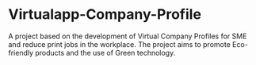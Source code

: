 # Virtualapp-Company-Profile
A project based on the development of Virtual Company Profiles for SME and reduce print jobs in the workplace. The project aims to promote Eco-friendly products and the use of Green technology.
